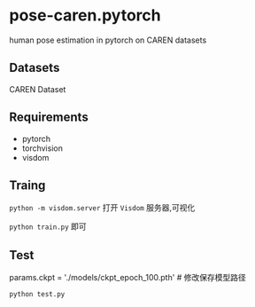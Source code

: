 # pose-caren.pytorch
human pose estimation in pytorch on CAREN datasets

## Datasets
CAREN Dataset

## Requirements
- pytorch
- torchvision
- visdom

## Traing
`python -m visdom.server` 打开 `Visdom` 服务器,可视化

`python train.py` 即可

## Test
params.ckpt = './models/ckpt_epoch_100.pth' # 修改保存模型路径

`python test.py`
